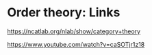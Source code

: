 # Order theory: Links

https://ncatlab.org/nlab/show/category+theory

https://www.youtube.com/watch?v=caSOTjr1z18
